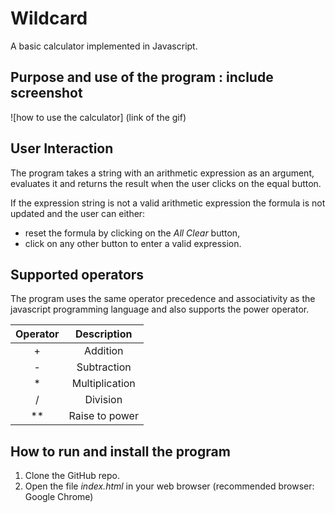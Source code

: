 # Wildcard
A basic calculator implemented in Javascript.

## Purpose and use of the program : include screenshot
![how to use the calculator] (link of the gif)

## User Interaction
The program takes a string with an arithmetic expression as an argument, evaluates it and returns the result when the user clicks on the equal button.

If the expression string is not a valid arithmetic expression the formula is not updated and the user can  either:

- reset the formula by clicking on the _All Clear_ button,
- click on any other button to enter a valid expression.

## Supported operators

The program uses the same operator precedence and associativity as the javascript programming language and also supports the power operator.

| Operator      |  Description   |
| :-----------: |:--------------:|
|       +       |    Addition    |
|       -       |   Subtraction  |
|       *       | Multiplication |
|       /       |    Division    |
|       **      | Raise to power |

## How to run and install the program

1. Clone the GitHub repo.
2. Open the file _index.html_ in your web browser (recommended browser: Google Chrome)
